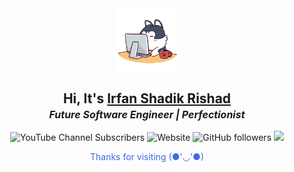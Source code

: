 <div style="text-align: center">
<img src="./images/angry_programmer.gif" style="width: 100px" draggable="false">
<h2> Hi, It's <a href="https://irfanshadikrishad.github.io">Irfan Shadik Rishad</a></h2>
<b><i><p style="font-size: 1rem; margin-top: -15px">Future Software Engineer | Perfectionist</p></i></b>
<img alt="YouTube Channel Subscribers" src="https://img.shields.io/youtube/channel/subscribers/UCyv-8tjvvMctkIlljjw9Gfg?style=for-the-badge" draggable="false"> <img alt="Website" src="https://img.shields.io/website?down_color=lightgrey&down_message=down&label=irfanshadikrishad.github.io&style=for-the-badge&up_color=green&up_message=up&url=https%3A%2F%2Firfanshadikrishad.github.io" draggable="false"> <img alt="GitHub followers" src="https://img.shields.io/github/followers/irfanshadikrishad?style=for-the-badge" draggable="false">

<img src="https://streak-stats.demolab.com/?user=irfanshadikrishad&theme=transparent&hide_border=true" draggable="false">

<p style="color: #4169e1">Thanks for visiting (●'◡'●)</p>
</div>

